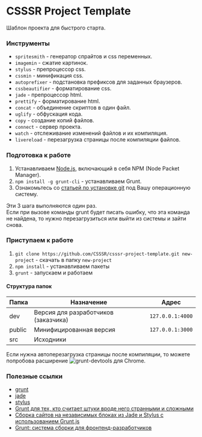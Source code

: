 # CSSSR Project Template
Шаблон проекта для быстрого старта.

### Инструменты
* `spritesmith` - генератор спрайтов и css переменных.
* `imagemin` - сжатие картинок.
* `stylus` - препроцессор css.
* `cssmin` - минификация css.
* `autoprefixer` - подстановка префиксов для заданных браузеров.
* `cssbeautifier` - форматирование css.
* `jade` - препроцессор html.
* `prettify` - форматирование html.
* `concat` - объединение скриптов в один файл.
* `uglify` - обфускация кода.
* `copy` - создание копий файлов.
* `connect` - сервер проекта.
* `watch` - отслеживание изменений файлов и их компиляция.
* `livereload` - перезагрузка страницы после компиляции файлов.


### Подготовка к работе
1. Устанавливаем [Node.js](http://nodejs.org/download/), включающий в себя NPM (Node Packet Manager).
2. `npm install -g grunt-cli` - устанавливаем Grunt.
3. Ознакомьтесь со [статьей по установке git](http://git-scm.com/book/ru/Введение-Установка-Git) под Вашу операционную систему.

Эти 3 шага выполняются один раз.<br>
Если при вызове команды grunt будет писать ошибку, что эта команда не найдена, то нужно перезагрузиться или выйти из системы и зайти снова.


### Приступаем к работе
1. `git clone https://github.com/CSSSR/csssr-project-template.git new-project` - cкачать в папку `new-project`
2. `npm install` - устанавливаем пакеты
3. `grunt` - запускаем и работаем

#### Структура папок

Папка | Назначение | Адрес
--- | --- | ---
dev | Версия для разработчиков (заказчика) | `127.0.0.1:4000`
public | Минифицированная версия | `127.0.0.1:3000`
src | Исходники | 

Если нужна автоперезагрузка страницы после компиляции, то можете попробова расширение ![grunt-devtools](https://github.com/vladikoff/grunt-devtools) для Chrome.


### Полезные ссылки
* [grunt](http://gruntjs.com/)
* [jade](http://jade-lang.com/)
* [stylus](http://learnboost.github.io/stylus/)
* [Grunt для тех, кто считает штуки вроде него странными и сложными](http://frontender.info/grunt-is-not-weird-and-hard/)
* [Сборка сайтов на независимых блоках из Jade и Stylus с использованием Grunt.js](http://oleggromov.com/slides/independent-blocks-assemble/)
* [Grunt: система сборки для фронтенд-разработчиков](http://sapegin.ru/pres/grunt/)
